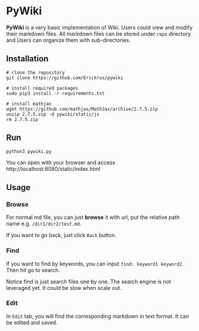 # PyWiki

**PyWiki** is a very basic implementation of Wiki. Users could view and modify their markdown files. All markdown files can be stored under `repo` directory  and Users can organize them with sub-directories.

## Installation

```shell
# clone the repository
git clone https://github.com/Erickrus/pywiki

# install required packages
sudo pip3 install -r requirements.txt

# install mathjax
wget https://github.com/mathjax/MathJax/archive/2.7.5.zip
unzip 2.7.5.zip -d pywiki/static/js
rm 2.7.5.zip

```

## Run
```shell
python3 pywiki.py
```

You can open with your browser and access http://localhost:8080/static/index.html

## Usage
### Browse
For normal md file, you can just **browse** it with url, put the relative path name e.g. `/dir1/dir2/test.md`. 

If you want to go back, just click `Back` button.

### Find
If you want to find by keywords, you can input `find: keyword1 keyword2`. Then hit go to search. 

Notice find is just search files one by one. The search engine is not leveraged yet. It could be slow when scale out.

### Edit
In `Edit` tab, you will find the corresponding markdown in text format. It can be edited and saved.
